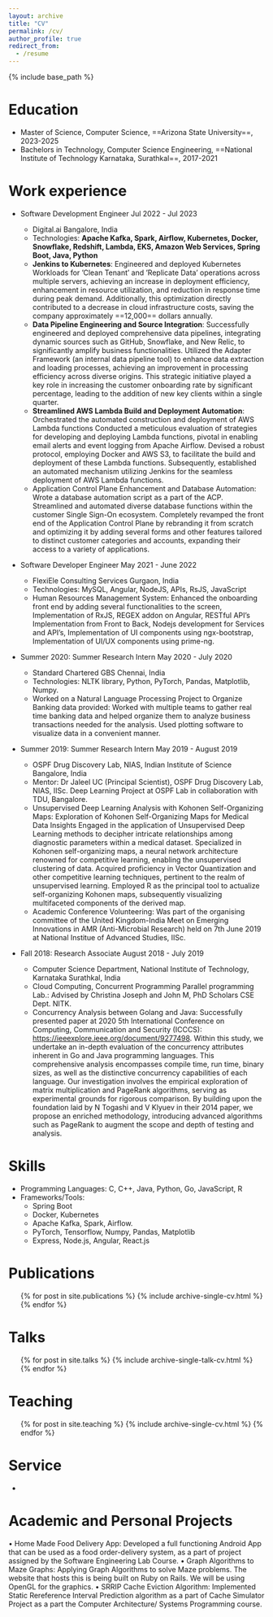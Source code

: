 ```yaml
---
layout: archive
title: "CV"
permalink: /cv/
author_profile: true
redirect_from:
  - /resume
---
```


{% include base_path %}

Education
======
* Master of Science, Computer Science, ==Arizona State University==, 2023-2025
* Bachelors in Technology, Computer Science Engineering, ==National Institute of Technology Karnataka, Surathkal==, 2017-2021


Work experience
======
* Software Development Engineer Jul 2022 - Jul 2023
  * Digital.ai Bangalore, India
  * Technologies: **Apache Kafka, Spark, Airflow, Kubernetes, Docker, Snowflake, Redshift, Lambda, EKS,
  Amazon Web Services, Spring Boot, Java, Python**
  * **Jenkins to Kubernetes**: Engineered and deployed Kubernetes Workloads for ’Clean Tenant’ and ’Replicate Data’
  operations across multiple servers, achieving an increase in deployment efficiency, enhancement in resource utilization, and
  reduction in response time during peak demand. Additionally, this optimization directly contributed to a decrease in cloud
  infrastructure costs, saving the company approximately ==12,000== dollars annually.
  * **Data Pipeline Engineering and Source Integration**: Successfully engineered and deployed comprehensive data pipelines,
  integrating dynamic sources such as GitHub, Snowflake, and New Relic, to significantly amplify business functionalities.
  Utilized the Adapter Framework (an internal data pipeline tool) to enhance data extraction and loading processes, achieving
  an improvement in processing efficiency across diverse origins. This strategic initiative played a key role in increasing the
  customer onboarding rate by significant percentage, leading to the addition of new key clients within a single quarter.
  * **Streamlined AWS Lambda Build and Deployment Automation**: Orchestrated the automated construction and
  deployment of AWS Lambda functions Conducted a meticulous evaluation of strategies for developing and deploying Lambda
  functions, pivotal in enabling email alerts and event logging from Apache Airflow. Devised a robust protocol, employing
  Docker and AWS S3, to facilitate the build and deployment of these Lambda functions. Subsequently, established an
  automated mechanism utilizing Jenkins for the seamless deployment of AWS Lambda functions.
  * Application Control Plane Enhancement and Database Automation: Wrote a database automation script as a part
  of the ACP. Streamlined and automated diverse database functions within the customer Single Sign-On ecosystem.
  Completely revamped the front end of the Application Control Plane by rebranding it from scratch and optimizing it by
  adding several forms and other features tailored to distinct customer categories and accounts, expanding their access to a
  variety of applications.
    
* Software Developer Engineer May 2021 - June 2022
  * FlexiEle Consulting Services Gurgaon, India
  * Technologies: MySQL, Angular, NodeJS, APIs, RsJS, JavaScript
  * Human Resources Management System: Enhanced the onboarding front end by adding several functionalities to the screen, Implementation of RxJS, REGEX addon on Angular, RESTful API’s Implementation from Front to Back, Nodejs development for Services and API’s, Implementation of UI components using ngx-bootstrap, Implementation of UI/UX components using prime-ng.
    
* Summer 2020: Summer Research Intern May 2020 - July 2020
  * Standard Chartered GBS Chennai, India
  * Technologies: NLTK library, Python, PyTorch, Pandas, Matplotlib, Numpy.
  * Worked on a Natural Language Processing Project to Organize Banking data provided: Worked with multiple teams to gather real time banking data and helped organize them to analyze business transactions needed for the analysis. Used plotting software to visualize data in a convenient manner.

* Summer 2019: Summer Research Intern May 2019 - August 2019
  * OSPF Drug Discovery Lab, NIAS, Indian Institute of Science Bangalore, India
  * Mentor: Dr Jaleel UC (Principal Scientist), OSPF Drug Discovery Lab, NIAS, IISc. Deep Learning Project at OSPF Lab in collaboration with TDU, Bangalore.
  * Unsupervised Deep Learning Analysis with Kohonen Self-Organizing Maps: Exploration of Kohonen Self-Organizing Maps for Medical Data Insights Engaged in the application of Unsupervised Deep Learning methods to decipher intricate relationships among diagnostic parameters within a medical dataset. Specialized in Kohonen self-organizing maps, a neural network architecture renowned for competitive learning, enabling the unsupervised clustering of data. Acquired proficiency in Vector Quantization and other competitive learning techniques, pertinent to the realm of unsupervised learning. Employed R as the principal tool to actualize self-organizing Kohonen maps, subsequently visualizing multifaceted components of the derived map.
  * Academic Conference Volunteering: Was part of the organising committee of the United Kingdom-India Meet on Emerging Innovations in AMR (Anti-Microbial Research) held on 7th June 2019 at National Institue of Advanced Studies, IISc.

* Fall 2018: Research Associate August 2018 - July 2019
  * Computer Science Department, National Institute of Technology, Karnataka Surathkal, India 
  * Cloud Computing, Concurrent Programming Parallel programming Lab.: Advised by Christina Joseph and John M, PhD Scholars CSE Dept. NITK.
  * Concurrency Analysis between Golang and Java: Successfully presented paper at 2020 5th International Conference on Computing, Communication and Security (ICCCS): https://ieeexplore.ieee.org/document/9277498. Within this study, we undertake an in-depth evaluation of the concurrency attributes inherent in Go and Java programming languages. This comprehensive analysis encompasses compile time, run time, binary sizes, as well as the distinctive concurrency capabilities of each language. Our investigation involves the empirical exploration of matrix multiplication and PageRank algorithms, serving as experimental grounds for rigorous comparison. By building upon the foundation laid by N Togashi and V Klyuev in their 2014 paper, we propose an enriched methodology, introducing advanced algorithms such as PageRank to augment the scope and depth of testing and analysis. 

Skills
======
* Programming Languages: C, C++, Java, Python, Go, JavaScript, R
* Frameworks/Tools:
  * Spring Boot
  * Docker, Kubernetes
  * Apache Kafka, Spark, Airflow.
  * PyTorch, Tensorflow, Numpy, Pandas, Matplotlib
  * Express, Node.js, Angular, React.js

Publications
======
  <ul>{% for post in site.publications %}
    {% include archive-single-cv.html %}
  {% endfor %}</ul>
  
Talks
======
  <ul>{% for post in site.talks %}
    {% include archive-single-talk-cv.html %}
  {% endfor %}</ul>
  
Teaching
======
  <ul>{% for post in site.teaching %}
    {% include archive-single-cv.html %}
  {% endfor %}</ul>
  
Service
======
* 

Academic and Personal Projects
======
• Home Made Food Delivery App: Developed a full functioning Android App that can be used as a food order-delivery system,
as a part of project assigned by the Software Engineering Lab Course.
• Graph Algorithms to Maze Graphs: Applying Graph Algorithms to solve Maze problems. The website that hosts this is being
built on Ruby on Rails. We will be using OpenGL for the graphics.
• SRRIP Cache Eviction Algorithm: Implemented Static Rereference Interval Prediction algorithm as a part of Cache
Simulator Project as a part the Computer Architecture/ Systems Programming course.
